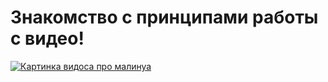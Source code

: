 # Знакомство с принципами работы с видео!

[![Картинка видоса про малинуа](https://ovcharkin.ru/wp-content/uploads/2018/12/120.2-678x381.jpg)](https://www.youtube.com/watch?v=BgBvQjCsLVQ)